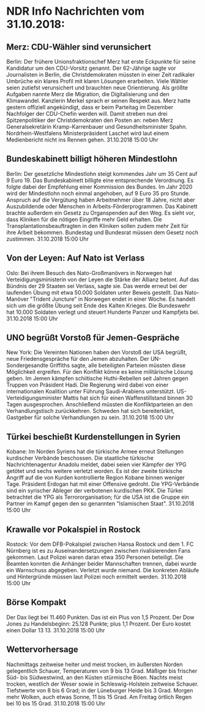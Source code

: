 # NDR Info Nachrichten vom 31.10.2018:


## Merz: CDU-Wähler sind verunsichert
Berlin: Der frühere Unionsfraktionschef Merz hat erste Eckpunkte für seine Kandidatur um den CDU-Vorsitz genannt. Der 62-Jährige sagte vor Journalisten in Berlin, die Christdemokraten müssten in einer Zeit radikaler Umbrüche ein klares Profil mit klaren Lösungen erarbeiten. Viele Wähler seien zutiefst verunsichert und brauchten neue Orientierung. Als größte Aufgaben nannte Merz die Migration, die Digitalisierung und den Klimawandel. Kanzlerin Merkel sprach er seinen Respekt aus. Merz hatte gestern offiziell angekündigt, dass er beim Parteitag im Dezember Nachfolger der CDU-Chefin werden will. Damit streben nun drei Spitzenpolitiker der Christdemokraten den Posten an: neben Merz Generalsekretärin Kramp-Karrenbauer und Gesundheitsminister Spahn. Nordrhein-Westfalens Ministerpräsident Laschet wird laut einem Medienbericht nicht ins Rennen gehen. 31.10.2018 15:00 Uhr 

## Bundeskabinett billigt höheren Mindestlohn
Berlin: Der gesetzliche Mindestlohn steigt kommendes Jahr um 35 Cent auf 9 Euro 19. Das Bundeskabinett billigte eine entsprechende Verordnung. Es folgte dabei der Empfehlung einer Kommission des Bundes. Im Jahr 2020 wird der Mindestlohn noch einmal angehoben, auf 9 Euro 35 pro Stunde. Anspruch auf die Vergütung haben Arbeitnehmer über 18 Jahre, nicht aber Auszubildende oder Menschen in Arbeits-Förderprogrammen. Das Kabinett brachte außerdem ein Gesetz zu Organspenden auf den Weg. Es sieht vor, dass Kliniken für die nötigen Eingriffe mehr Geld erhalten. Die Transplantationsbeauftragten in den Kliniken sollen zudem mehr Zeit für ihre Arbeit bekommen. Bundestag und Bundesrat müssen dem Gesetz noch zustimmen. 31.10.2018 15:00 Uhr 

## Von der Leyen: Auf Nato ist Verlass
Oslo: Bei ihrem Besuch des Nato-Großmanövers in Norwegen hat Verteidigungsministerin von der Leyen die Stärke der Allianz betont. Auf das Bündnis der 29 Staaten sei Verlass, sagte sie. Das werde erneut bei der laufenden Übung mit etwa 50.000 Soldaten unter Beweis gestellt. Das Nato-Manöver "Trident Juncture" in Norwegen endet in einer Woche. Es handelt sich um die größte Übung seit Ende des Kalten Krieges. Die Bundeswehr hat 10.000 Soldaten verlegt und steuert Hunderte Panzer und Kampfjets bei. 31.10.2018 15:00 Uhr 

## UNO begrüßt Vorstoß für Jemen-Gespräche
New York:	Die Vereinten Nationen haben den Vorstoß der USA begrüßt, neue Friedensgespräche für den Jemen abzuhalten. Der UN-Sondergesandte Griffiths sagte, alle beteiligten Parteien müssten diese Möglichkeit ergreifen. Für den Konflikt könne es keine militärische Lösung geben. Im Jemen kämpfen schiitische Huthi-Rebellen seit Jahren gegen Truppen von Präsident Hadi. Die Regierung wird dabei von einer internationalen Koalition unter Führung Saudi-Arabiens unterstützt. US-Verteidigungsminister Mattis hat sich für einen Waffenstillstand binnen 30 Tagen ausgesprochen. Anschließend müssten die Konfliktparteien an den Verhandlungstisch zurückkehren. Schweden hat sich bereiterklärt, Gastgeber für solche Verhandlungen zu sein. 31.10.2018 15:00 Uhr 

## Türkei beschießt Kurdenstellungen in Syrien
Kobane:	Im Norden Syriens hat die türkische Armee erneut Stellungen kurdischer Verbände beschossen. Die staatliche türkische Nachrichtenagentur Anadolu meldet, dabei seien vier Kämpfer der YPG getötet und sechs weitere verletzt worden. Es ist der zweite türkische Angriff auf die von Kurden kontrollierte Region Kobane binnen weniger Tage. Präsident Erdogan hat mit einer Offensive gedroht. Die YPG-Verbände sind ein syrischer Ableger der verbotenen kurdischen PKK. Die Türkei betrachtet die YPG als Terrororganisation; für die USA ist die Gruppe ein Partner im Kampf gegen den so genannten "Islamischen Staat". 31.10.2018 15:00 Uhr 

## Krawalle vor Pokalspiel in Rostock
Rostock: Vor dem DFB-Pokalspiel zwischen Hansa Rostock und dem 1. FC Nürnberg ist es zu Auseinandersetzungen zwischen rivalisierenden Fans gekommen. Laut Polizei waren daran etwa 350 Personen beteiligt. Die Beamten konnten die Anhänger beider Mannschaften trennen, dabei wurde ein Warnschuss abgegeben. Verletzt wurde niemand. Die konkreten Abläufe und Hintergründe müssen laut Polizei noch ermittelt werden. 31.10.2018 15:00 Uhr 

## Börse Kompakt
Der Dax liegt bei 11.460 Punkten. Das ist ein Plus von 1,5 Prozent. Der Dow Jones zu Handelsbeginn: 25.128   Punkte; plus 1,1 Prozent. Der Euro kostet einen Dollar 13 13. 31.10.2018 15:00 Uhr 

## Wettervorhersage
Nachmittags zeitweise heiter und meist trocken, im  äußersten Norden gelegentlich Schauer, Temperaturen von 9 bis 13 Grad. Mäßiger bis frischer Süd- bis Südwestwind, an den Küsten stürmische Böen. Nachts meist trocken, westlich der Weser sowie in Schleswig-Holstein zeitweise Schauer. Tiefstwerte von 8 bis 6 Grad; in der Lüneburger Heide bis 3 Grad. Morgen mehr Wolken, auch etwas Sonne, 11 bis 15 Grad. Am Freitag örtlich Regen bei 10 bis 15 Grad. 31.10.2018 15:00 Uhr 

